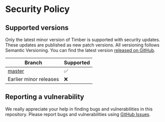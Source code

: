 # Security Policy

## Supported versions

Only the latest minor version of Timber is supported with security updates. These updates are published as new patch versions. All versioning follows Semantic Versioning. You can find the latest version [released on GitHub](https://github.com/EYBlockchain/timber/releases).

| Branch                                        | Supported          |
| --------------------------------------------- | ------------------ |
| [master](https://github.com/EYBlockchain/timber/tree/master) | :white_check_mark: |
| Earlier minor releases                        | :x:                |

## Reporting a vulnerability

We really appreciate your help in finding bugs and vulnerabilities in this repository. Please report bugs and vulnerabilities using [GitHub Issues](https://github.com/EYBlockchain/timber/issues).
